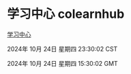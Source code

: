 # 学习中心 colearnhub
[学习中心](http://219.139.199.238:56308/colearnhub/)

2024年 10月 24日 星期四 23:30:02 CST

2024年 10月 24日 星期四 15:30:02 GMT

